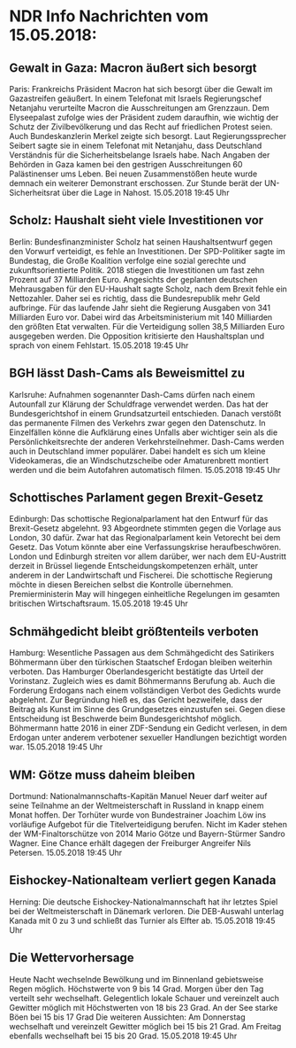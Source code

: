 # NDR Info Nachrichten vom 15.05.2018:


## Gewalt in Gaza: Macron äußert sich besorgt
Paris: Frankreichs Präsident Macron hat sich besorgt über die Gewalt im Gazastreifen geäußert. In einem Telefonat mit Israels Regierungschef Netanjahu verurteilte Macron die Ausschreitungen am Grenzzaun. Dem Elyseepalast zufolge wies der Präsident zudem daraufhin, wie wichtig der Schutz der Zivilbevölkerung und das Recht auf friedlichen Protest seien. Auch Bundeskanzlerin Merkel zeigte sich besorgt. Laut Regierungssprecher Seibert sagte sie in einem Telefonat mit Netanjahu, dass Deutschland Verständnis für die Sicherheitsbelange Israels habe. Nach Angaben der Behörden in Gaza kamen bei den gestrigen Ausschreitungen 60 Palästinenser ums Leben. Bei neuen Zusammenstößen heute wurde demnach ein weiterer Demonstrant erschossen. Zur Stunde berät der UN-Sicherheitsrat über die Lage in Nahost. 15.05.2018 19:45 Uhr 

## Scholz: Haushalt sieht viele Investitionen vor
Berlin: Bundesfinanzminister Scholz hat seinen Haushaltsentwurf gegen den Vorwurf verteidigt, es fehle an Investitionen. Der SPD-Politiker sagte im Bundestag, die Große Koalition verfolge eine sozial gerechte und zukunftsorientierte Politik. 2018 stiegen die Investitionen um fast zehn Prozent auf 37 Milliarden Euro. Angesichts der geplanten deutschen Mehrausgaben für den EU-Haushalt sagte Scholz, nach dem Brexit fehle ein Nettozahler. Daher sei es richtig, dass die Bundesrepublik mehr Geld aufbringe. Für das laufende Jahr sieht die Regierung Ausgaben von 341 Milliarden Euro vor. Dabei wird das Arbeitsministerium mit 140 Milliarden den größten Etat verwalten. Für die Verteidigung sollen 38,5 Milliarden Euro ausgegeben werden. Die Opposition kritisierte den Haushaltsplan und sprach von einem Fehlstart. 15.05.2018 19:45 Uhr 

## BGH lässt Dash-Cams als Beweismittel zu
Karlsruhe: Aufnahmen sogenannter Dash-Cams dürfen nach einem Autounfall zur Klärung der Schuldfrage verwendet werden. Das hat der Bundesgerichtshof in einem Grundsatzurteil entschieden. Danach verstößt das permanente Filmen des Verkehrs zwar gegen den Datenschutz. In Einzelfällen könne die Aufklärung eines Unfalls aber wichtiger sein als die Persönlichkeitsrechte der anderen Verkehrsteilnehmer. Dash-Cams werden auch in Deutschland immer populärer. Dabei handelt es sich um kleine Videokameras, die an Windschutzscheibe oder Amaturenbrett montiert werden und die beim Autofahren automatisch filmen. 15.05.2018 19:45 Uhr 

## Schottisches Parlament gegen Brexit-Gesetz
Edinburgh: Das schottische Regionalparlament hat den Entwurf für das Brexit-Gesetz abgelehnt. 93 Abgeordnete stimmten gegen die Vorlage aus London, 30 dafür. Zwar hat das Regionalparlament kein Vetorecht bei dem Gesetz. Das Votum könnte aber eine Verfassungskrise heraufbeschwören. London und Edinburgh streiten vor allem darüber, wer nach dem EU-Austritt derzeit in Brüssel liegende Entscheidungskompetenzen erhält, unter anderem in der Landwirtschaft und Fischerei. Die schottische Regierung möchte in diesen Bereichen selbst die Kontrolle übernehmen. Premierministerin May will hingegen einheitliche Regelungen im gesamten britischen Wirtschaftsraum. 15.05.2018 19:45 Uhr 

## Schmähgedicht bleibt größtenteils verboten
Hamburg: Wesentliche Passagen aus dem Schmähgedicht des Satirikers Böhmermann über den türkischen Staatschef Erdogan bleiben weiterhin verboten. Das Hamburger Oberlandesgericht bestätigte das Urteil der Vorinstanz. Zugleich wies es damit Böhmermanns Berufung ab. Auch die Forderung Erdogans nach einem vollständigen Verbot des Gedichts wurde abgelehnt. Zur Begründung hieß es, das Gericht bezweifele, dass der Beitrag als Kunst im Sinne des Grundgesetzes einzustufen sei. Gegen diese Entscheidung ist Beschwerde beim Bundesgerichtshof möglich. Böhmermann hatte 2016 in einer ZDF-Sendung ein Gedicht verlesen, in dem Erdogan unter anderem verbotener sexueller Handlungen bezichtigt worden war. 15.05.2018 19:45 Uhr 

## WM: Götze muss daheim bleiben
Dortmund: Nationalmannschafts-Kapitän Manuel Neuer darf weiter auf seine Teilnahme an der Weltmeisterschaft in Russland in knapp einem Monat hoffen. Der Torhüter wurde von Bundestrainer Joachim Löw ins vorläufige Aufgebot für die Titelverteidigung berufen. Nicht im Kader stehen der WM-Finaltorschütze von 2014 Mario Götze und Bayern-Stürmer Sandro Wagner. Eine Chance erhält dagegen der Freiburger Angreifer Nils Petersen. 15.05.2018 19:45 Uhr 

## Eishockey-Nationalteam verliert gegen Kanada
Herning: Die deutsche Eishockey-Nationalmannschaft hat ihr letztes Spiel bei der Weltmeisterschaft in Dänemark verloren. Die DEB-Auswahl unterlag Kanada mit 0 zu 3 und schließt das Turnier als Elfter ab. 15.05.2018 19:45 Uhr 

## Die Wettervorhersage
Heute Nacht wechselnde Bewölkung und im Binnenland gebietsweise Regen möglich. Höchstwerte von 9 bis 14 Grad. Morgen über den Tag verteilt sehr wechselhaft. Gelegentlich lokale Schauer und vereinzelt auch Gewitter möglich mit Höchstwerten von 18 bis 23 Grad. An der See starke Böen bei 15 bis 17 Grad Die weiteren Aussichten: Am Donnerstag wechselhaft und vereinzelt Gewitter möglich bei 15 bis 21 Grad. Am Freitag ebenfalls wechselhaft bei 15 bis 20 Grad. 15.05.2018 19:45 Uhr 
